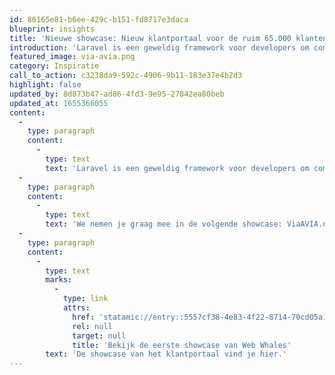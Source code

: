 ```yaml
---
id: 86165e81-b6ee-429c-b151-fd8717e3daca
blueprint: insights
title: 'Nieuwe showcase: Nieuw klantportaal voor de ruim 65.000 klanten van AVIA'
introduction: 'Laravel is een geweldig framework voor developers om complexe webapplicaties in te bouwen. Maar voor opdrachtgevers is het soms lastig om te bepalen wat er nou eigenlijk allemaal te bouwen is met Laravel. In een aantal showcases inspireren we potentiële opdrachtgevers met concrete oplossingen die door onze leden zijn gebouwd met behulp van Laravel.'
featured_image: via-avia.png
category: Inspiratie
call_to_action: c3238da9-592c-4906-9b11-183e37e4b2d3
highlight: false
updated_by: 8d873b47-ad86-4fd3-9e95-27842ea80beb
updated_at: 1655366055
content:
  -
    type: paragraph
    content:
      -
        type: text
        text: 'Laravel is een geweldig framework voor developers om complexe webapplicaties in te bouwen. Maar voor opdrachtgevers is het soms lastig om te bepalen wat er nou eigenlijk allemaal te bouwen is met Laravel. In een aantal showcases inspireren we potentiële opdrachtgevers met concrete oplossingen die door onze leden zijn gebouwd met behulp van Laravel.'
  -
    type: paragraph
    content:
      -
        type: text
        text: 'We nemen je graag mee in de volgende showcase: ViaAVIA.nl. Een herbouwd klantportaal voor de ruim 65.000 klanten van AVIA.'
  -
    type: paragraph
    content:
      -
        type: text
        marks:
          -
            type: link
            attrs:
              href: 'statamic://entry::5557cf38-4e83-4f22-8714-70cd05a10f4f'
              rel: null
              target: null
              title: 'Bekijk de eerste showcase van Web Whales'
        text: 'De showcase van het klantportaal vind je hier.'
---
```

